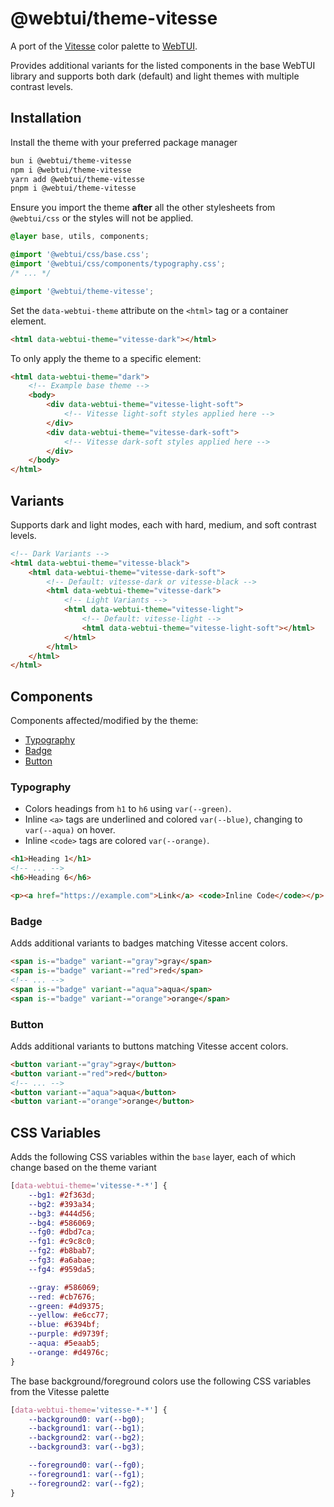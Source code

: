 # @webtui/theme-vitesse

A port of the [Vitesse](https://github.com/antfu/vscode-theme-vitesse) color palette to [WebTUI](https://github.com/webtui/webtui).

Provides additional variants for the listed components in the base WebTUI library and supports both dark (default) and light themes with multiple contrast levels.

## Installation

Install the theme with your preferred package manager

```bash
bun i @webtui/theme-vitesse
npm i @webtui/theme-vitesse
yarn add @webtui/theme-vitesse
pnpm i @webtui/theme-vitesse
```

Ensure you import the theme **after** all the other stylesheets from `@webtui/css` or the styles will not be applied.

```css
@layer base, utils, components;

@import '@webtui/css/base.css';
@import '@webtui/css/components/typography.css';
/* ... */

@import '@webtui/theme-vitesse';
```

Set the `data-webtui-theme` attribute on the `<html>` tag or a container element.

```html
<html data-webtui-theme="vitesse-dark"></html>
```

To only apply the theme to a specific element:

```html
<html data-webtui-theme="dark">
    <!-- Example base theme -->
    <body>
        <div data-webtui-theme="vitesse-light-soft">
            <!-- Vitesse light-soft styles applied here -->
        </div>
        <div data-webtui-theme="vitesse-dark-soft">
            <!-- Vitesse dark-soft styles applied here -->
        </div>
    </body>
</html>
```

## Variants

Supports dark and light modes, each with hard, medium, and soft contrast levels.

```html
<!-- Dark Variants -->
<html data-webtui-theme="vitesse-black">
    <html data-webtui-theme="vitesse-dark-soft">
        <!-- Default: vitesse-dark or vitesse-black -->
        <html data-webtui-theme="vitesse-dark">
            <!-- Light Variants -->
            <html data-webtui-theme="vitesse-light">
                <!-- Default: vitesse-light -->
                <html data-webtui-theme="vitesse-light-soft"></html>
            </html>
        </html>
    </html>
</html>
```

## Components

Components affected/modified by the theme:

- [Typography](#typography)
- [Badge](#badge)
- [Button](#button)

### Typography

- Colors headings from `h1` to `h6` using `var(--green)`.
- Inline `<a>` tags are underlined and colored `var(--blue)`, changing to `var(--aqua)` on hover.
- Inline `<code>` tags are colored `var(--orange)`.

```html
<h1>Heading 1</h1>
<!-- ... -->
<h6>Heading 6</h6>

<p><a href="https://example.com">Link</a> <code>Inline Code</code></p>
```

### Badge

Adds additional variants to badges matching Vitesse accent colors.

```html
<span is-="badge" variant-="gray">gray</span>
<span is-="badge" variant-="red">red</span>
<!-- ... -->
<span is-="badge" variant-="aqua">aqua</span>
<span is-="badge" variant-="orange">orange</span>
```

### Button

Adds additional variants to buttons matching Vitesse accent colors.

```html
<button variant-="gray">gray</button>
<button variant-="red">red</button>
<!-- ... -->
<button variant-="aqua">aqua</button>
<button variant-="orange">orange</button>
```

## CSS Variables

Adds the following CSS variables within the `base` layer, each of which change based on the theme variant

```css
[data-webtui-theme='vitesse-*-*'] {
    --bg1: #2f363d;
    --bg2: #393a34;
    --bg3: #444d56;
    --bg4: #586069;
    --fg0: #dbd7ca;
    --fg1: #c9c8c0;
    --fg2: #b8bab7;
    --fg3: #a6abae;
    --fg4: #959da5;

    --gray: #586069;
    --red: #cb7676;
    --green: #4d9375;
    --yellow: #e6cc77;
    --blue: #6394bf;
    --purple: #d9739f;
    --aqua: #5eaab5;
    --orange: #d4976c;
}
```

The base background/foreground colors use the following CSS variables from the Vitesse palette

```css
[data-webtui-theme='vitesse-*-*'] {
    --background0: var(--bg0);
    --background1: var(--bg1);
    --background2: var(--bg2);
    --background3: var(--bg3);

    --foreground0: var(--fg0);
    --foreground1: var(--fg1);
    --foreground2: var(--fg2);
}
```
